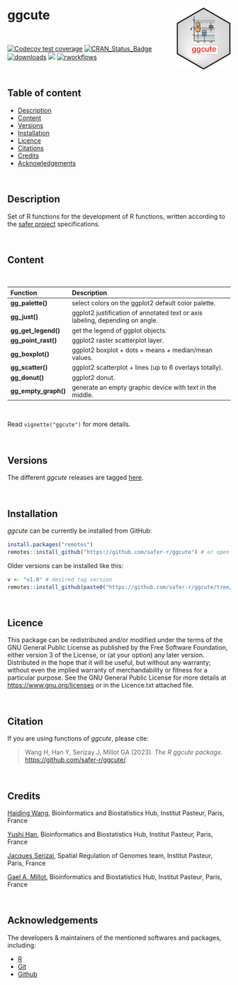 
# ggcute <a href="">[<img src="man/figures/ggcute.png" align="right" height="140" />](https://safer-r.github.io/ggcute)</a>

<br />

<!-- badges: start -->

[![Codecov test coverage](https://codecov.io/github/safer-r/ggcute/coverage.svg?branch=master)](https://app.codecov.io/github/safer-r/ggcute?branch=master)
[![CRAN_Status_Badge](https://www.r-pkg.org/badges/version/ggcute)](https://cran.r-project.org/package=ggcute)
[![downloads](https://cranlogs.r-pkg.org/badges/ggcute)](https://www.rdocumentation.org/trends)
[![](https://img.shields.io/badge/license-GPL3.0-green.svg)](https://opensource.org/licenses/MITgpl-3-0)
[![rworkflows](https://github.com/safer-r/ggcute/actions/workflows/rworkflows.yml/badge.svg)](https://github.com/safer-r/ggcute/actions/workflows/rworkflows.yml)
<!-- badges: end -->

<br />

## Table of content

   - [Description](#description)
   - [Content](#content)
   - [Versions](#versions)
   - [Installation](#installation)
   - [Licence](#licence)
   - [Citations](#citations)
   - [Credits](#credits)
   - [Acknowledgements](#acknowledgements)

<br />


## Description

Set of R functions for the development of R functions, written according to the [safer project](https://github.com/safer-r) specifications.

<br />

## Content
<br />

| Function | Description |
| :--- | :--- |
| **gg_palette()** | select colors on the ggplot2 default color palette. |
| **gg_just()** | ggplot2 justification of annotated text or axis labeling, depending on angle. |
| **gg_get_legend()** | get the legend of ggplot objects. |
| **gg_point_rast()** | ggplot2 raster scatterplot layer. |
| **gg_boxplot()** | ggplot2 boxplot + dots + means + median/mean values. |
| **gg_scatter()** | ggplot2 scatterplot + lines (up to 6 overlays totally). |
| **gg_donut()** | ggplot2 donut. |
| **gg_empty_graph()** | generate an empty graphic device with text in the middle. |

<br />

Read `vignette("ggcute")` for more details.

<br />

## Versions

The different *ggcute* releases are tagged [here](https://github.com/safer-r/ggcute/tags).

<br />

## Installation

*ggcute* can be currently be installed from GitHub:

```r
install.packages("remotes")
remotes::install_github("https://github.com/safer-r/ggcute") # or open R as admin and remotes::install_github("https://github.com/safer-r/ggcute", lib = "C:/Program Files/R/R-4.3.1/library")
```

Older versions can be installed like this:

```r
v <- "v1.0" # desired tag version
remotes::install_github(paste0("https://github.com/safer-r/ggcute/tree/", v))
```

<br />

## Licence

This package can be redistributed and/or modified under the terms of the GNU General Public License as published by the Free Software Foundation, either version 3 of the License, or (at your option) any later version.
Distributed in the hope that it will be useful, but without any warranty; without even the implied warranty of merchandability or fitness for a particular purpose.
See the GNU General Public License for more details at https://www.gnu.org/licenses or in the Licence.txt attached file.

<br />

## Citation

If you are using functions of *ggcute*, please cite: 

> Wang H, Han Y, Serizay J, Millot GA (2023). _The R ggcute package_.
> <https://github.com/safer-r/ggcute/>.

<br />

## Credits

[Haiding Wang](https://github.com/Tintin2710), Bioinformatics and Biostatistics Hub, Institut Pasteur, Paris, France

[Yushi Han](https://github.com/yushiHn), Bioinformatics and Biostatistics Hub, Institut Pasteur, Paris, France

[Jacques Serizai](https://github.com/js2264), Spatial Regulation of Genomes team, Institut Pasteur, Paris, France

[Gael A. Millot](https://github.com/gael-millot), Bioinformatics and Biostatistics Hub, Institut Pasteur, Paris, France

<br />

## Acknowledgements

The developers & maintainers of the mentioned softwares and packages, including:

- [R](https://www.r-project.org/)
- [Git](https://git-scm.com/)
- [Github](https://github.com/)



